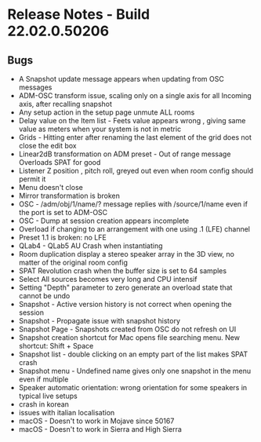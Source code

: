# Release Notes - Build 22.02.0.50206

## Bugs
- A Snapshot update message appears when updating from OSC messages
- ADM-OSC transform issue, scaling only on a single axis for all Incoming axis, after recalling snapshot
- Any setup action in the setup page unmute ALL rooms
- Delay value on the Item list - Feets value appears wrong , giving same value as meters when your system is not in metric
- Grids - Hitting enter after renaming the last element of the grid does not close the edit box
- Linear2dB transformation on ADM preset - Out of range message Overloads SPAT for good
- Listener Z position , pitch roll, greyed out even when room config should permit it
- Menu doesn't close
- Mirror transformation is broken
- OSC - /adm/obj/1/name/? message replies with /source/1/name even if the port is set to ADM-OSC
- OSC - Dump at session creation appears incomplete
- Overload if changing to an arrangement with one using  .1 (LFE) channel
- Preset 1.1 is broken: no LFE
- QLab4 - QLab5  AU Crash when instantiating 
- Room duplication display a stereo speaker array in the 3D view, no matter of the original room config
- SPAT Revolution crash when the buffer size is set to 64 samples
- Select All sources becomes very long and CPU intensif
- Setting "Depth" parameter to zero generate an overload state that cannot be undo
- Snapshot - Active version history is not correct when opening the session
- Snapshot - Propagate issue with snapshot history
- Snapshot Page - Snapshots  created from OSC do not refresh on UI
- Snapshot creation shortcut for Mac opens file searching menu. New shortcut: Shift + Space
- Snapshot list - double clicking on an empty part of the list makes SPAT crash
- Snapshot menu - Undefined name gives only one snapshot in the menu even if multiple
- Speaker automatic orientation: wrong orientation for some speakers in typical live setups
- crash in korean
- issues with italian localisation 
- macOS - Doesn't to work in Mojave since 50167
- macOS - Doesn't to work in Sierra and High Sierra
